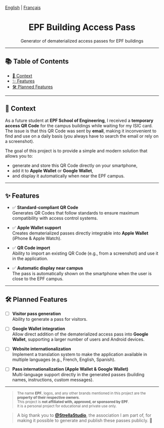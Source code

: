 [English](README.md) | [Français](README-FR.md)

<div style="text-align: center;">
  <h1><b>EPF Building Access Pass</b></h1>
  <p>Generator of dematerialized access passes for EPF buildings</p>
</div>

---

## 📚 Table of Contents

- [🧬 Context](#-context)
- [✨ Features](#-features)
- [🛠️ Planned Features](#-planned-features)

---

## 🧬 Context

As a future student at **EPF School of Engineering**, I received a **temporary access QR Code** for the campus buildings while waiting for my ISIC card.  
The issue is that this QR Code was sent by **email**, making it inconvenient to find and use on a daily basis (you always have to search the email or rely on a screenshot).

The goal of this project is to provide a simple and modern solution that allows you to:
- generate and store this QR Code directly on your smartphone,
- add it to **Apple Wallet** or **Google Wallet**,
- and display it automatically when near the EPF campus.

---

## ✨ Features

- ✅ **Standard-compliant QR Code**  
  Generates QR Codes that follow standards to ensure maximum compatibility with access control systems.

- ✅ **Apple Wallet support**  
  Creates dematerialized passes directly integrable into **Apple Wallet** (iPhone & Apple Watch).

- ✅ **QR Code import**  
  Ability to import an existing QR Code (e.g., from a screenshot) and use it in the application.

- ✅ **Automatic display near campus**  
  The pass is automatically shown on the smartphone when the user is close to the EPF campus.

---

## 🛠️ Planned Features
- [ ] **Visitor pass generation**  
  Ability to generate a pass for visitors.

- [ ] **Google Wallet integration**  
  Allow direct addition of the dematerialized access pass into **Google Wallet**, supporting a larger number of users and Android devices.

- [ ] **Website internationalization**  
  Implement a translation system to make the application available in multiple languages (e.g., French, English, Spanish).

- [ ] **Pass internationalization (Apple Wallet & Google Wallet)**  
  Multi-language support directly in the generated passes (building names, instructions, custom messages).

---

> <small>The name **EPF**, logos, and any other brands mentioned in this project are the **property of their respective owners**.  
This project is **not affiliated with, approved, or sponsored by EPF**.  
It is a personal project for educational and private use only.</small>

> A big thank you to **[@StrellaStudio](https://github.com/strellastudio)**, the association I am part of, for making it possible to generate and publish these passes publicly. 💙  
